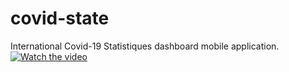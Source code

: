 # covid-state
International Covid-19 Statistiques dashboard mobile application.
[![Watch the video](https://lh3.googleusercontent.com/Y70iXULhrMEbHn3gbBYEkODpHDdYx5d8WZBeIy09crnhGyMsSE54fhLrpwBlJzMgL1vu-yfgB40=w180-h120-n)](https://r4---sn-4g5e6nze.c.mail.google.com/videoplayback?expire=1602701578&ei=yhCHX4WlC4HVgwPdqJu4DQ&ip=41.229.118.11&cp=QVRFVEhfUFVVSVhPOjJmNUEyN0pVUG1RY2xJRmNpd0JMTDlPaTVrcXFPdjlZSHFra1ZsajdjRFc&id=60c8ffa01cd1df5c&itag=18&source=webdrive&requiressl=yes&mh=D6&mm=32&mn=sn-4g5e6nze&ms=su&mv=m&mvi=4&pl=16&sc=yes&ttl=transient&susc=dr&driveid=1SNe424AA6JVgUcNp63Gtq-faUPVvQOUO&app=explorer&mime=video/mp4&vprv=1&prv=1&dur=326.983&lmt=1594351725997802&mt=1602687030&sparams=expire,ei,ip,cp,id,itag,source,requiressl,ttl,susc,driveid,app,mime,vprv,prv,dur,lmt&sig=AOq0QJ8wRQIgezkmqeQ3WEDfTrHyW7iwbMw5kbGEDMiu85mglDLdnNwCIQDS2fdSlbv1b-UNm3i4wsJIMulD7eyBLIhj9zcb5mI65w==&lsparams=mh,mm,mn,ms,mv,mvi,pl,sc&lsig=AG3C_xAwRAIgOR4V5ly9MQBoABL3es9lA7E5mx4r-EC2rfo8OjYBX6sCIAkKVcYolgBW0BBHOiIuVFkT3cdGfVPlK973C925Eqge&cpn=V5bi6noNHvncnmcE&c=WEB_EMBEDDED_PLAYER&cver=20201013)
